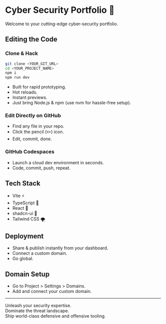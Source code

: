# Cyber Security Portfolio 🚀

Welcome to your cutting-edge cyber-security portfolio.

## Editing the Code

### Clone & Hack

```bash
git clone <YOUR_GIT_URL>
cd <YOUR_PROJECT_NAME>
npm i
npm run dev
```
- Built for rapid prototyping.  
- Hot reloads.  
- Instant previews.  
- Just bring Node.js & npm (use nvm for hassle-free setup).

### Edit Directly on GitHub

- Find any file in your repo.
- Click the pencil (✏️) icon.
- Edit, commit, done.

### GitHub Codespaces

- Launch a cloud dev environment in seconds.
- Code, commit, push, repeat.

## Tech Stack

- Vite ⚡
- TypeScript 🦾
- React 🚨
- shadcn-ui 🧬
- Tailwind CSS 🌪️

## Deployment

- Share & publish instantly from your dashboard.
- Connect a custom domain.  
- Go global.

## Domain Setup

- Go to Project > Settings > Domains.
- Add and connect your custom domain.

---

Unleash your security expertise.  
Dominate the threat landscape.  
Ship world-class defensive and offensive tooling.
